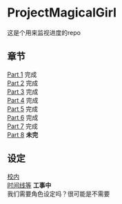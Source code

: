 # ProjectMagicalGirl

这是个用来监视进度的repo

## 章节
[Part 1](1.md) 完成\
[Part 2](2.md) 完成\
[Part 3](3.md) 完成\
[Part 4](4.md) 完成\
[Part 5](5.md) 完成\
[Part 6](6.md) 完成\
[Part 7](7.md) 完成\
[Part 8](8.md) **未完**

## 设定
[校内](environment/campus.md)\
[时间线等](environment/timeline.md) **工事中**\
我们需要角色设定吗？很可能是不需要
